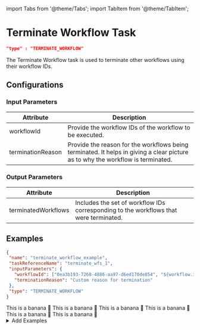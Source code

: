 import Tabs from '@theme/Tabs';
import TabItem from '@theme/TabItem';

# Terminate Workflow Task

```json
"type" : "TERMINATE_WORKFLOW"
```

The Terminate Workflow task is used to terminate other workflows using their workflow IDs.

## Configurations

### Input Parameters

| Attribute |  Description |
| -- | -- |
| workflowId | Provide the workflow IDs of the workflow to be executed. | 
| terminationReason | Provide the reason for the workflows being terminated. It helps in giving a clear picture as to why the workflow is terminated. |

### Output Parameters

| Attribute |  Description |
| -- | -- |
| terminatedWorkflows | Includes the set of workflow IDs corresponding to the workflows that were terminated. |

## Examples

<Tabs>
<TabItem value="JSON" label="JSON">

```json
{
 "name": "terminate_workflow_example",
 "taskReferenceName": "terminate_wfs_1",
 "inputParameters": {
   "workflowId": ["0ea3b193-7268-4886-aa97-d6ed170de854", "${workflow.input.idProvidedFromWorkflowInput}"],
   "terminationReason": "Custom reason for termination"
 },
 "type": "TERMINATE_WORKFLOW"
}
```
</TabItem>
<TabItem value="Java" label="Java">
This is a banana 🍌
</TabItem>
<TabItem value="Golang" label="Golang">
    This is a banana 🍌
</TabItem>
<TabItem value="Python" label="Python">
  This is a banana 🍌
</TabItem>
<TabItem value="CSharp" label="CSharp">
  This is a banana 🍌
</TabItem>
<TabItem value="javascript" label="Javascript">
    This is a banana 🍌
</TabItem>
<TabItem value="clojure" label="Clojure">
    This is a banana 🍌
</TabItem>
</Tabs>

<details><summary>Add Examples</summary>
<p>
</p>
</details>